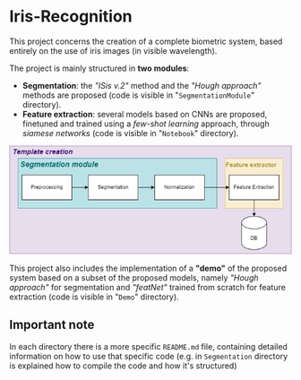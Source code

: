 # Iris-Recognition
This project concerns the creation of a complete biometric system, based entirely on the use of iris images (in visible wavelength). 

The project is mainly structured in **two modules**:
- **Segmentation**: the *"ISis v.2"* method and the *"Hough approach"* methods are proposed (code is visible in "`SegmentationModule`" directory).
- **Feature extraction**: several models based on CNNs are proposed, finetuned and trained using a *few-shot learning* approach, through *siamese networks* (code is visible in "`Notebook`" directory).

![Base schema](Report/imgs/MainPipeline.png)

This project also includes the implementation of a **"demo"** of the proposed system based on a subset of the proposed models, namely *"Hough approach"* for segmentation and *"featNet"* trained from scratch for feature extraction (code is visible in "`Demo`" directory).

## Important note
In each directory there is a more specific `README.md` file, containing detailed information on how to use that specific code (e.g. in `Segmentation` directory is explained how to compile the code and how it's structured)

<!-- ## How to install
I reccomend using CMake-GUI because it's easier, anyway you must have [OpenCV](https://opencv.org/) installed on your machine.
Then just:
```bash
git clone https://github.com/edu-rinaldi/Iris-Recognition && cd Iris-Recognition
mkdir build && cd build
cmake ..
cmake --build .
```

Or if you want to use Xcode, VS or other generator:

```bash
git clone https://github.com/edu-rinaldi/Iris-Recognition && cd Iris-Recognition
mkdir build && cd build
cmake -G [generator_name] ..
``` -->
